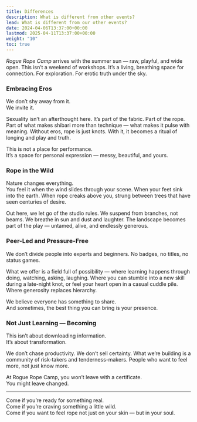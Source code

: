 ```yaml
---
title: Differences
description: What is different from other events?
lead: What is different from our other events?
date: 2024-04-06T13:37:00+00:00
lastmod: 2025-04-11T13:37:00+00:00
weight: "10"
toc: true
---
```


_Rogue Rope Camp_ arrives with the summer sun — raw, playful, and wide open. This isn’t a weekend of workshops. It’s a living, breathing space for connection. For exploration. For erotic truth under the sky.

### Embracing Eros

We don’t shy away from it.  
We invite it.

Sexuality isn’t an afterthought here. It’s part of the fabric. Part of the rope. Part of what makes shibari more than technique — what makes it pulse with meaning. Without eros, rope is just knots. With it, it becomes a ritual of longing and play and truth.

This is not a place for performance.  
It’s a space for personal expression — messy, beautiful, and yours.

### Rope in the Wild

Nature changes everything.  
You feel it when the wind slides through your scene. When your feet sink into the earth. When rope creaks above you, strung between trees that have seen centuries of desire.

Out here, we let go of the studio rules. We suspend from branches, not beams. We breathe in sun and dust and laughter. The landscape becomes part of the play — untamed, alive, and endlessly generous.

### Peer-Led and Pressure-Free

We don’t divide people into experts and beginners. No badges, no titles, no status games.

What we offer is a field full of possibility — where learning happens through doing, watching, asking, laughing. Where you can stumble into a new skill during a late-night knot, or feel your heart open in a casual cuddle pile. Where generosity replaces hierarchy.

We believe everyone has something to share.  
And sometimes, the best thing you can bring is your presence.

### Not Just Learning — Becoming

This isn’t about downloading information.  
It’s about transformation.

We don’t chase productivity. We don’t sell certainty. What we’re building is a community of risk-takers and tenderness-makers. People who want to feel more, not just know more.

At Rogue Rope Camp, you won’t leave with a certificate.  
You might leave changed.

---

Come if you’re ready for something real.  
Come if you’re craving something a little wild.  
Come if you want to feel rope not just on your skin — but in your soul.